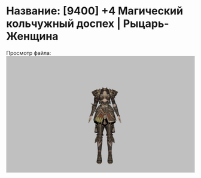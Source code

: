 # Название: [9400] +4 Магический кольчужный доспех | Рыцарь-Женщина

Просмотр файла:
![p010006.png](p010006.png)